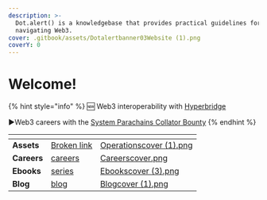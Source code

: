 ```yaml
---
description: >-
  Dot.alert() is a knowledgebase that provides practical guidelines for
  navigating Web3.
cover: .gitbook/assets/Dotalertbanner03Website (1).png
coverY: 0
---
```


# Welcome!

{% hint style="info" %}
🆕 Web3 interoperability with [Hyperbridge](community/blog/world-of-web3.md#web3-interoperability-with-hyperbridge)&#x20;

▶Web3 careers with the [System Parachains Collator Bounty](community/careers/technical-collaboration.md#support-network-services)&#x20;
{% endhint %}

<table data-card-size="large" data-column-title-hidden data-view="cards" data-full-width="false"><thead><tr><th></th><th data-hidden data-card-target data-type="content-ref"></th><th data-hidden data-card-cover data-type="files"></th></tr></thead><tbody><tr><td>                                     <strong>Assets</strong> </td><td><a href="broken-reference">Broken link</a></td><td><a href=".gitbook/assets/Operationscover (1).png">Operationscover (1).png</a></td></tr><tr><td>                                   <strong>Careers</strong></td><td><a href="community/careers/">careers</a></td><td><a href=".gitbook/assets/Careerscover.png">Careerscover.png</a></td></tr><tr><td>                                    <strong>Ebooks</strong> </td><td><a href="community/series/">series</a></td><td><a href=".gitbook/assets/Ebookscover (3).png">Ebookscover (3).png</a></td></tr><tr><td>                                       <strong>Blog</strong></td><td><a href="community/blog/">blog</a></td><td><a href=".gitbook/assets/Blogcover (1).png">Blogcover (1).png</a></td></tr></tbody></table>
